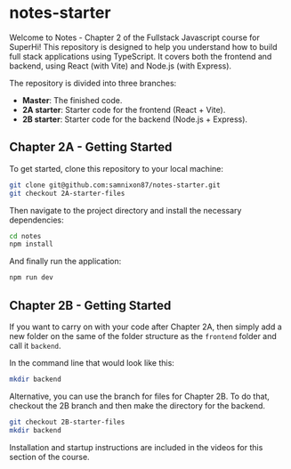 # notes-starter

Welcome to Notes - Chapter 2 of the Fullstack Javascript course for SuperHi! This repository is designed to help you understand how to build full stack applications using TypeScript. It covers both the frontend and backend, using React (with Vite) and Node.js (with Express).

The repository is divided into three branches:

- **Master**: The finished code.
- **2A starter**: Starter code for the frontend (React + Vite).
- **2B starter**: Starter code for the backend (Node.js + Express).

## Chapter 2A - Getting Started

To get started, clone this repository to your local machine:

```bash
git clone git@github.com:samnixon87/notes-starter.git
git checkout 2A-starter-files
```

Then navigate to the project directory and install the necessary dependencies:

```bash
cd notes
npm install
```

And finally run the application:

```bash
npm run dev
```

## Chapter 2B - Getting Started

If you want to carry on with your code after Chapter 2A, then simply add a new folder on the same of the folder structure as the `frontend` folder and call it `backend`.

In the command line that would look like this:

```bash
mkdir backend
```

Alternative, you can use the branch for files for Chapter 2B. To do that, checkout the 2B branch and then make the directory for the backend.

```bash
git checkout 2B-starter-files
mkdir backend
```
Installation and startup instructions are included in the videos for this section of the course.
